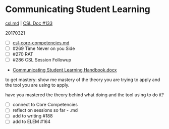 # Communicating Student Learning
[csl.md](https://github.com/janzeteachesit/100-days-of-writing/blob/master/in-progress/csl.md) | [CSL Doc #133](https://github.com/janzeteachesit/Learning-Diary/issues/133)

20170321
- [ ] [csl-core-competencies.md](https://github.com/janzeteachesit/100-days-of-writing/blob/master/_drafts/csl-core-competencies.md)
- [ ] #269 Time Never on you Side
- [ ] #270 RAT
- [ ] #286 CSL Session Followup
- [Communicating Student Learning Handbook.docx](https://vsbworld-my.sharepoint.com/personal/cjanze_vsb_bc_ca/Documents/STEM/Communicating%20Student%20Learning%20Handbook.docx?d=w9251d41cd5bc42e48c08134c84ac5e85)

to get mastery:
show me mastery of the theory you are trying to apply and the tool you are using to apply.

have you mastered the theory behind what doing and the tool using to do it?
- [ ] connect to Core Competencies
- [ ] reflect on sessions so far - .md
- [ ] add to writing #188 
- [ ] add to ELEM #164
